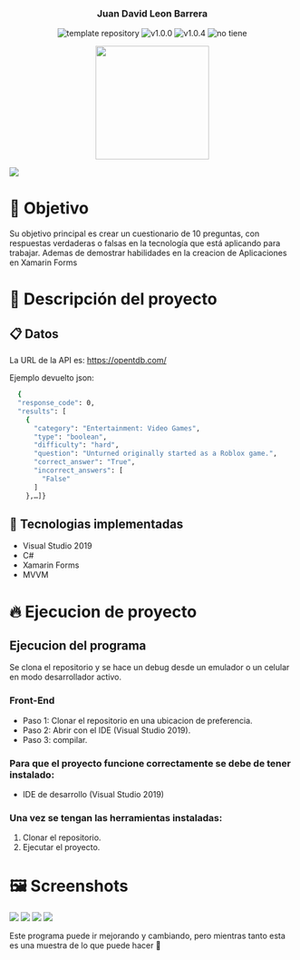 <p align="center">
    <h3 align="center">Juan David Leon Barrera</h3>
	<p align="center">
		<img src="https://img.shields.io/badge/Xamarin-3498DB?logo=xamarin&logoColor=white" alt="template repository">
		<img src="https://img.shields.io/static/v1?label=proyecto&message=Xamarin Forms&color=white" alt="v1.0.0">
		<img src="https://img.shields.io/static/v1?label=version&message=1.0.4&color=red" alt="v1.0.4">
		<img src="https://img.shields.io/static/v1?label=licencia&message=wilmilcard&color=green" alt="no tiene">
	</p>
    <p align="center">
        <a href="https://nevergate.com.co/"><img src="https://nevergate.com.co/otros/portafolio/images/logo.png" width="200"></a>
    </p>
</p>

<img src="https://nevergate.com.co/otros/images/git/xamarin_trivia/5.jpg">

# 🚩 Objetivo

Su objetivo principal es crear un cuestionario de 10 preguntas, con respuestas verdaderas o falsas en la tecnología que está aplicando para trabajar. Ademas de demostrar habilidades en la creacion de Aplicaciones en Xamarin Forms

# 📄 Descripción del proyecto

## 📋 Datos
La URL de la API es: https://opentdb.com/

Ejemplo devuelto json:

```sh
  {
  "response_code": 0,
  "results": [
    {
      "category": "Entertainment: Video Games",
      "type": "boolean",
      "difficulty": "hard",
      "question": "Unturned originally started as a Roblox game.",
      "correct_answer": "True",
      "incorrect_answers": [
        "False"
      ]
    },…]}
 ```
## 🧰 Tecnologias implementadas

- Visual Studio 2019
- C#
- Xamarin Forms
- MVVM

# 🔥 Ejecucion de proyecto

## Ejecucion del programa

Se clona el repositorio y se hace un debug desde un emulador o un celular en modo desarrollador activo.

### Front-End
- Paso 1: Clonar el repositorio en una ubicacion de preferencia.
- Paso 2: Abrir con el IDE (Visual Studio 2019).
- Paso 3: compilar.

### Para que el proyecto funcione correctamente se debe de tener instalado:

- IDE de desarrollo (Visual Studio 2019)

### Una vez se tengan las herramientas instaladas:

1. Clonar el repositorio.
2. Ejecutar el proyecto.

# 🖼 Screenshots
<img src="https://nevergate.com.co/otros/images/git/xamarin_trivia/1.jpg">
<img src="https://nevergate.com.co/otros/images/git/xamarin_trivia/2.jpg">
<img src="https://nevergate.com.co/otros/images/git/xamarin_trivia/3.jpg">
<img src="https://nevergate.com.co/otros/images/git/xamarin_trivia/4.jpg">

Este programa puede ir mejorando y cambiando, pero mientras tanto esta es una muestra de lo que puede hacer 🛴






